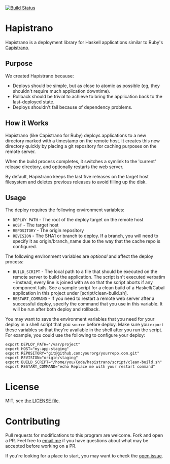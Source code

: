 [![Build Status](https://travis-ci.org/stackbuilders/hapistrano.svg)](https://travis-ci.org/stackbuilders/hapistrano)

# Hapistrano

Hapistrano is a deployment library for Haskell applications similar to
Ruby's [Capistrano](http://capistranorb.com/).

## Purpose

We created Hapistrano because:

* Deploys should be simple, but as close to atomic as possible (eg,
  they shouldn't require much application downtime).
* Rollback should be trivial to achieve to bring the application back
  to the last-deployed state.
* Deploys shouldn't fail because of dependency problems.

## How it Works

Hapistrano (like Capistrano for Ruby) deploys applications to a new
directory marked with a timestamp on the remote host. It creates this
new directory quickly by placing a git repository for caching purposes
on the remote server.

When the build process completes, it switches a symlink to the
'current' release directory, and optionally restarts the web server.

By default, Hapistrano keeps the last five releases on the target host
filesystem and deletes previous releases to avoid filling up the disk.

## Usage

The deploy requires the following environment variables:

* `DEPLOY_PATH` - The root of the deploy target on the remote host
* `HOST` - The target host
* `REPOSITORY` - The origin repository
* `REVISION` - The SHA1 or branch to deploy. If a branch, you will need
  to specify it as origin/branch_name due to the way that the cache
  repo is configured.

The following environment variables are *optional* and affect the
deploy process:

* `BUILD_SCRIPT` - The local path to a file that should be executed on
  the remote server to build the application. The script isn't
  executed verbatim - instead, every line is joined with `&&` so that
  the script aborts if any component fails. See a sample script for a
  clean build of a Haskell/Cabal application in this project under
  [script/clean-build.sh].
* `RESTART_COMMAND` - If you need to restart a remote web server after a
  successful deploy, specify the command that you use in this
  variable. It will be run after both deploy and rollback.

You may want to save the environment variables that you need for your
deploy in a shell script that you `source` before deploy. Make sure
you `export` these variables so that they're available in the shell
after you run the script. For example, you could use the following to
configure your deploy:

    export DEPLOY_PATH="/var/project"
    export HOST="my-app-staging"
    export REPOSITORY="git@github.com:yourorg/yourrepo.com.git"
    export REVISION="origin/staging"
    export BUILD_SCRIPT="/home/you/Code/hapistrano/script/clean-build.sh"
    export RESTART_COMMAND="echo Replace me with your restart command"

# License

MIT, see [the LICENSE file](LICENSE).

# Contributing

Pull requests for modifications to this program are welcome. Fork and
open a PR. Feel free to [email me](mailto:justin@stackbuilders.com) if
you have questions about what may be accepted before working on a PR.

If you're looking for a place to start, you may want to check the
[open issue](https://github.com/stackbuilders/hapistrano/issues).
